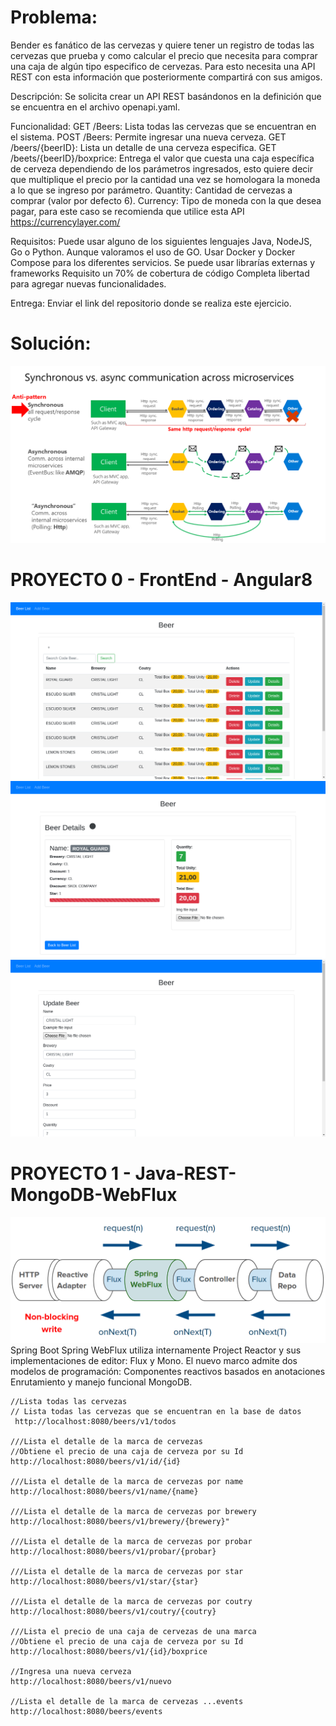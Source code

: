 # Problema:
Bender es fanático de las cervezas y quiere tener un registro de todas las cervezas que prueba y como calcular el precio 
que necesita para comprar una caja de algún tipo especifico de cervezas. Para esto necesita una API REST con esta información
que posteriormente compartirá con sus amigos.

Descripción:
Se solicita crear un API REST basándonos en la definición que se encuentra en el archivo openapi.yaml.

Funcionalidad:
GET /Beers: Lista todas las cervezas que se encuentran en el sistema.
POST /Beers: Permite ingresar una nueva cerveza.
GET /beers/{beerID}: Lista un detalle de una cerveza especifica.
GET /beets/{beerID}/boxprice: Entrega el valor que cuesta una caja específica de cerveza dependiendo de los parámetros ingresados,
 esto quiere decir que multiplique el precio por la cantidad una vez se homologara la moneda a lo que se ingreso por parámetro.
Quantity: Cantidad de cervezas a comprar (valor por defecto 6).
Currency: Tipo de moneda con la que desea pagar, para este caso se recomienda que utilice esta API https://currencylayer.com/

Requisitos:
Puede usar alguno de los siguientes lenguajes Java, NodeJS, Go o Python. Aunque valoramos el uso de GO.
Usar Docker y Docker Compose para los diferentes servicios.
Se puede usar librarías externas y frameworks
Requisito un 70% de cobertura de código
Completa libertad para agregar nuevas funcionalidades.

Entrega:
Enviar el link del repositorio donde se realiza este ejercicio.

# Solución:
![](./t0.png)
# PROYECTO 0 - FrontEnd - Angular8
![](./t01.png)
![](./t02.png)
![](./t03.png)
# PROYECTO 1 - Java-REST-MongoDB-WebFlux
![](./flux.png)
Spring Boot 
Spring WebFlux utiliza internamente Project Reactor y sus implementaciones de editor: Flux y Mono.
El nuevo marco admite dos modelos de programación: Componentes reactivos basados en anotaciones
Enrutamiento y manejo funcional MongoDB.

    //Lista todas las cervezas
	// Lista todas las cervezas que se encuentran en la base de datos
	 http://localhost:8080/beers/v1/todos

    ///Lista el detalle de la marca de cervezas
	//Obtiene el precio de una caja de cerveza por su Id
	http://localhost:8080/beers/v1/id/{id}

	///Lista el detalle de la marca de cervezas por name
	http://localhost:8080/beers/v1/name/{name}

    ///Lista el detalle de la marca de cervezas por brewery
	http://localhost:8080/beers/v1/brewery/{brewery}"

    ///Lista el detalle de la marca de cervezas por probar
	http://localhost:8080/beers/v1/probar/{probar}

    ///Lista el detalle de la marca de cervezas por star
	http://localhost:8080/beers/v1/star/{star}

    ///Lista el detalle de la marca de cervezas por coutry
	http://localhost:8080/beers/v1/coutry/{coutry}

    ///Lista el precio de una caja de cervezas de una marca
	//Obtiene el precio de una caja de cerveza por su Id
	http://localhost:8080/beers/v1/{id}/boxprice

    //Ingresa una nueva cerveza
	http://localhost:8080/beers/v1/nuevo

    //Lista el detalle de la marca de cervezas ...events
	http://localhost:8080/beers/events








